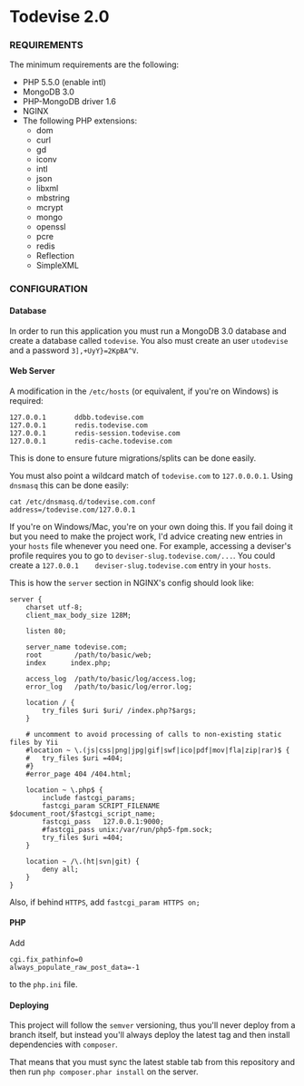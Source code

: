 Todevise 2.0
================================

### REQUIREMENTS

The minimum requirements are the following:

* PHP 5.5.0 (enable intl)
* MongoDB 3.0
* PHP-MongoDB driver 1.6
* NGINX
* The following PHP extensions:
  * dom
  * curl
  * gd
  * iconv
  * intl
  * json
  * libxml
  * mbstring
  * mcrypt
  * mongo
  * openssl
  * pcre
  * redis
  * Reflection
  * SimpleXML

### CONFIGURATION

#### Database

In order to run this application you must run a MongoDB 3.0 database and create
a database called `todevise`. You also must create an user `utodevise` and a
password `3],+UyY}=2KpBA^V`.

#### Web Server

A modification in the `/etc/hosts` (or equivalent, if you're on Windows) is
required:

```
127.0.0.1       ddbb.todevise.com
127.0.0.1       redis.todevise.com
127.0.0.1       redis-session.todevise.com
127.0.0.1       redis-cache.todevise.com
```

This is done to ensure future migrations/splits can be done easily.

You must also point a wildcard match of `todevise.com` to `127.0.0.0.1`.
Using `dnsmasq` this can be done easily:

```
cat /etc/dnsmasq.d/todevise.com.conf
address=/todevise.com/127.0.0.1
```

If you're on Windows/Mac, you're on your own doing this. If you fail doing it but you need to
make the project work, I'd advice creating new entries in your `hosts` file whenever you need
one. For example, accessing a deviser's profile requires you to go to `deviser-slug.todevise.com/...`.
You could create a `127.0.0.1    deviser-slug.todevise.com` entry in your `hosts`.

This is how the `server` section in NGINX's config should look like:

	server {
		charset utf-8;
		client_max_body_size 128M;

		listen 80;

		server_name todevise.com;
		root		/path/to/basic/web;
		index	   index.php;

		access_log  /path/to/basic/log/access.log;
		error_log   /path/to/basic/log/error.log;

		location / {
			try_files $uri $uri/ /index.php?$args;
		}

		# uncomment to avoid processing of calls to non-existing static files by Yii
		#location ~ \.(js|css|png|jpg|gif|swf|ico|pdf|mov|fla|zip|rar)$ {
		#	try_files $uri =404;
		#}
		#error_page 404 /404.html;

		location ~ \.php$ {
			include fastcgi_params;
			fastcgi_param SCRIPT_FILENAME $document_root/$fastcgi_script_name;
			fastcgi_pass   127.0.0.1:9000;
			#fastcgi_pass unix:/var/run/php5-fpm.sock;
			try_files $uri =404;
		}

		location ~ /\.(ht|svn|git) {
			deny all;
		}
	}

Also, if behind `HTTPS`, add `fastcgi_param HTTPS on;`

#### PHP

Add

    cgi.fix_pathinfo=0
    always_populate_raw_post_data=-1

to the `php.ini` file.

#### Deploying

This project will follow the `semver` versioning, thus you'll never deploy from
a branch itself, but instead you'll always deploy the latest tag and then
install dependencies with `composer`.

That means that you must sync the latest stable tab from this repository and
then run `php composer.phar install` on the server.
